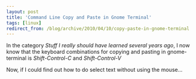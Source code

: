 ```yaml
---
layout: post
title: 'Command Line Copy and Paste in Gnome Terminal'
tags: [linux]
redirect_from: /blog/archive/2010/04/10/copy-paste-in-gnome-terminal
---
```


In the category *Stuff I really should have learned several years ago*,
I now know that the keyboard combinations for copying and pasting in
gnome-terminal is *Shift-Control-C* and *Shift-Control-V*

Now, if I could find out how to do select text without using the
mouse...

